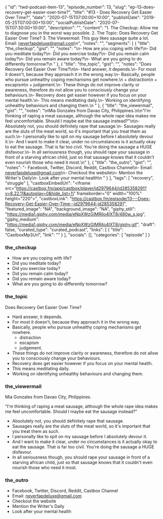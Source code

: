 {
	"id": "twd-podcast-item-13",
	"episode_number": 13,
	"slug": "ep-13-does-recovery-get-easier-over-time?",
	"title": "#13 - Does Recovery Get Easier Over Time?",
	"date": "2020-07-15T07:00:00+10:00",
	"publishDate": "2019-05-25T07:00:00+10:00",
	"socialPublishDate": "2020-07-15T07:30:00+10:00",
	"description": "",
	"content": "1. The Checkup: Allow me to diagnose you in the worst way possible. 2. The Topic: Does Recovery Get Easier Over Time? 3. The Viewermail: This guy likes sausage quite a lot. Email: neverfapdeluxe@gmail.com\n",
	"notes": "",
	"segments": [
		{
			"title": "the_checkup",
			"gist": "",
			"notes": "\n- How are you coping with life?\n- Did you meditate today?\n- Did you exercise today?\n- Did you remain calm today?\n- Did you remain aware today?\n- What are you going to do differently tomorrow?\n      "
		},
		{
			"title": "the_topic",
			"gist": "",
			"notes": "Does Recovery Get Easier Over Time?\n\n- Hard answer, it depends.\n- For most it doesn't, because they approach it in the wrong way.\n- Basically, people who pursue unhealthy coping mechanisms get nowhere.\n  + distraction\n  + escapism\n  + judgement.\n- These things do not improve clarity or awareness, therefore do not allow you to consciously change your behaviours.\n- Recovery does get easier however if you focus on your mental health.\n- This means meditating daily.\n- Working on identifying unhealthy behaviours and changing them.\n      "
		},
		{
			"title": "the_viewermail",
			"gist": "",
			"notes": "\nMia Gonzales from Davao City, Philippines.\n\n\"I'm thinking of raping a meat sausage, although the whole rape idea makes me feel uncomfortable. Should I maybe eat the sausage instead?\"\n\n- Absolutely not, you should definitely rape that sausage.\n- Sausages really are the sluts of the meat world, so it's important that you treat them as such.\n- I personally like to spit on my sausage before I absolutely devour it.\n- And I want to make it clear, under no circumstances is it actually okay to eat the sausage. That is far too civil. You're doing the sausage a HUGE disfavour.\n- In all seriousness though, you should rape your sausage in front of a starving african child, just so that sausage knows that it couldn't even nourish those who need it most.\n"
		},
		{
			"title": "the_outro",
			"gist": "",
			"notes": "- Facebook, Twitter, Discord, Reddit, Castbox Channel\n- Email: neverfapdeluxe@gmail.com\n- Checkout the website\n- Mention the Writer's Daily\n- Look after your mental health\n      "
		}
	],
	"tags": [
		"recovery",
		"struggle"
	],
	"castboxEmbedUrl": "<iframe src=\"https://castbox.fm/app/castbox/player/id2979644/id285358291?v=8.22.11&autoplay=0&hide_list=1\" frameborder=\"0\" width=\"100%\" height=\"220\"></iframe>",
	"castboxLink": "https://castbox.fm/episode/13---Does-Recovery-Get-Easier-Over-Time--id2979644-id285358291",
	"featured_image": "NA",
	"background_image": "NA",
	"giphy_still": "https://media1.giphy.com/media/eNpXWzGIMRjIo4lXT8/480w_s.jpg",
	"giphy_medium": "https://media1.giphy.com/media/eNpXWzGIMRjIo4lXT8/giphy.gif",
	"draft": false,
	"curated_type": "curated_podcast",
	"links": [
		{
			"title": "CastboxMp3Url",
			"link": ""
		}
	],
	"socials": [],
	"categories": [
		"episode"
	]
}

### the_checkup


- How are you coping with life?
- Did you meditate today?
- Did you exercise today?
- Did you remain calm today?
- Did you remain aware today?
- What are you going to do differently tomorrow?
      
### the_topic

Does Recovery Get Easier Over Time?

- Hard answer, it depends.
- For most it doesn't, because they approach it in the wrong way.
- Basically, people who pursue unhealthy coping mechanisms get nowhere.
  + distraction
  + escapism
  + judgement.
- These things do not improve clarity or awareness, therefore do not allow you to consciously change your behaviours.
- Recovery does get easier however if you focus on your mental health.
- This means meditating daily.
- Working on identifying unhealthy behaviours and changing them.
      
### the_viewermail


Mia Gonzales from Davao City, Philippines.

"I'm thinking of raping a meat sausage, although the whole rape idea makes me feel uncomfortable. Should I maybe eat the sausage instead?"

- Absolutely not, you should definitely rape that sausage.
- Sausages really are the sluts of the meat world, so it's important that you treat them as such.
- I personally like to spit on my sausage before I absolutely devour it.
- And I want to make it clear, under no circumstances is it actually okay to eat the sausage. That is far too civil. You're doing the sausage a HUGE disfavour.
- In all seriousness though, you should rape your sausage in front of a starving african child, just so that sausage knows that it couldn't even nourish those who need it most.

### the_outro

- Facebook, Twitter, Discord, Reddit, Castbox Channel
- Email: neverfapdeluxe@gmail.com
- Checkout the website
- Mention the Writer's Daily
- Look after your mental health
      
